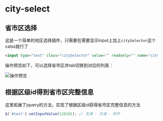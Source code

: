 # city-select

## 省市区选择
这是一个简单的地区选择插件，只需要在需要显示input上加上`citySelector`这个calss就行了

```html
<input type="text" class="citySelector" value="" readonly="" name="citySelector" >
```
操作预览如下，可以选择省市区并tab切换到对应的列表：

![操作预览](http://7xl2p7.com1.z0.glb.clouddn.com/city-select.gif)


## 根据区级id得到省市区完整信息

这里拓展了jquery的方法，实现了根据区级id获得省市区完整信息的方法

```js
$('#test').setInputValue(120101); // 天津 - 天津 - 和平
```
